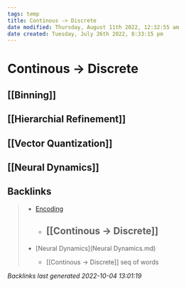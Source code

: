 ```yaml
---
tags: temp
title: Continous -> Discrete
date modified: Thursday, August 11th 2022, 12:32:55 am
date created: Tuesday, July 26th 2022, 8:33:15 pm
---
```


# Continous -> Discrete

## [[Binning]]

## [[Hierarchial Refinement]]

## [[Vector Quantization]]

## [[Neural Dynamics]]

## Backlinks

> - [Encoding](Encodings.md)
>   - ## [[Continous -> Discrete]]
>    
> - [Neural Dynamics](Neural Dynamics.md)
>   - [[Continous -> Discrete]] seq of words

_Backlinks last generated 2022-10-04 13:01:19_
